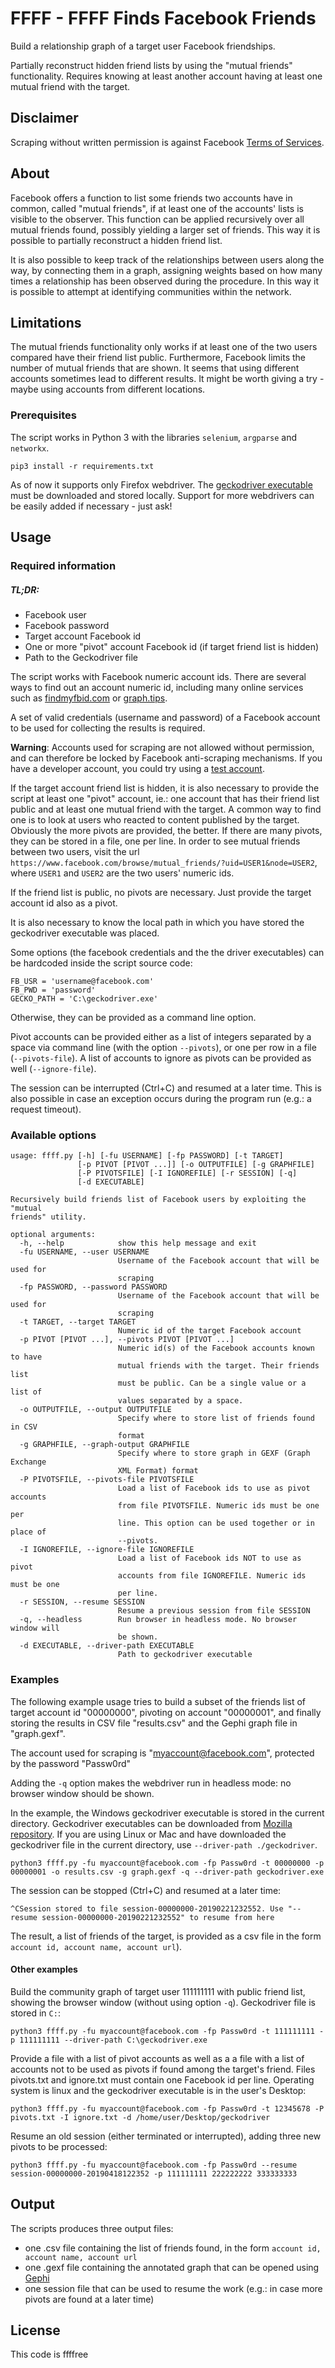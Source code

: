 # FFFF - FFFF Finds Facebook Friends

Build a relationship graph of a target user Facebook friendships.

Partially reconstruct hidden friend lists by using the "mutual friends" functionality. Requires knowing at least another account having at least one mutual friend with the target.


## Disclaimer

Scraping without written permission is against Facebook [Terms of Services](https://www.facebook.com/apps/site_scraping_tos_terms.php).


## About

Facebook offers a function to list some friends two accounts have in common, called "mutual friends", if at least one of the accounts' lists is visible to the observer.
This function can be applied recursively over all mutual friends found, possibly yielding a larger set of friends. This way it is possible to partially reconstruct a hidden friend list.

It is also possible to keep track of the relationships between users along the way, by connecting them in a graph, assigning weights based on how many times a relationship has been observed during the procedure. In this way it is possible to attempt at identifying communities within the network.


## Limitations

The mutual friends functionality only works if at least one of the two users compared have their friend list public. 
Furthermore, Facebook limits the number of mutual friends that are shown. It seems that using different accounts sometimes lead to different results. It might be worth giving a try - maybe using accounts from different locations.


### Prerequisites

The script works in Python 3 with the libraries `selenium`, `argparse` and  `networkx`.

```pip3 install -r requirements.txt```

As of now it supports only Firefox webdriver. The [geckodriver executable](https://github.com/mozilla/geckodriver/releases) must be downloaded and stored locally.
Support for more webdrivers can be easily added if necessary - just ask!



## Usage

### Required information

##### TL;DR:

* Facebook user
* Facebook password
* Target account Facebook id
* One or more "pivot" account Facebook id (if target friend list is hidden)
* Path to the Geckodriver file


The script works with Facebook numeric account ids.
There are several ways to find out an account numeric id, including many online services such as [findmyfbid.com](https://findmyfbid.com/) or [graph.tips](http://graph.tips/).

A set of valid credentials (username and password) of a Facebook account to be used for collecting the results is required.

__Warning__: Accounts used for scraping are not allowed without permission, and can therefore be locked by Facebook anti-scraping mechanisms.
If you have a developer account, you could try using a [test account](https://developers.facebook.com/docs/apps/test-users/).

If the target account friend list is hidden, it is also necessary to provide the script at least one "pivot" account, ie.: one account that has their friend list public and at least one mutual friend with the target. A common way to find one is to look at users who reacted to content published by the target. Obviously the more pivots are provided, the better. If there are many pivots, they can be stored in a file, one per line. In order to see mutual friends between two users, visit the url `https://www.facebook.com/browse/mutual_friends/?uid=USER1&node=USER2`, where `USER1` and `USER2` are the two users' numeric ids. 

If the friend list is public, no pivots are necessary. Just provide the target account id also as a pivot.

It is also necessary to know the local path in which you have stored the geckodriver executable was placed. 

Some options (the facebook credentials and the the driver executables) can be hardcoded inside the script source code:
```
FB_USR = 'username@facebook.com'
FB_PWD = 'password'
GECKO_PATH = 'C:\geckodriver.exe'  
```
Otherwise, they can be provided as a command line option.

Pivot accounts can be provided either as a list of integers separated by a space via command line (with the option `--pivots`), or one per row in a file (`--pivots-file`).
A list of accounts to ignore as pivots can be provided as well (`--ignore-file`).

The session can be interrupted (Ctrl+C) and resumed at a later time. This is also possible in case an exception occurs during the program run (e.g.: a request timeout).

### Available options

```
usage: ffff.py [-h] [-fu USERNAME] [-fp PASSWORD] [-t TARGET]
               [-p PIVOT [PIVOT ...]] [-o OUTPUTFILE] [-g GRAPHFILE]
               [-P PIVOTSFILE] [-I IGNOREFILE] [-r SESSION] [-q]
               [-d EXECUTABLE]

Recursively build friends list of Facebook users by exploiting the "mutual
friends" utility.

optional arguments:
  -h, --help            show this help message and exit
  -fu USERNAME, --user USERNAME
                        Username of the Facebook account that will be used for
                        scraping
  -fp PASSWORD, --password PASSWORD
                        Username of the Facebook account that will be used for
                        scraping
  -t TARGET, --target TARGET
                        Numeric id of the target Facebook account
  -p PIVOT [PIVOT ...], --pivots PIVOT [PIVOT ...]
                        Numeric id(s) of the Facebook accounts known to have
                        mutual friends with the target. Their friends list
                        must be public. Can be a single value or a list of
                        values separated by a space.
  -o OUTPUTFILE, --output OUTPUTFILE
                        Specify where to store list of friends found in CSV
                        format
  -g GRAPHFILE, --graph-output GRAPHFILE
                        Specify where to store graph in GEXF (Graph Exchange
                        XML Format) format
  -P PIVOTSFILE, --pivots-file PIVOTSFILE
                        Load a list of Facebook ids to use as pivot accounts
                        from file PIVOTSFILE. Numeric ids must be one per
                        line. This option can be used together or in place of
                        --pivots.
  -I IGNOREFILE, --ignore-file IGNOREFILE
                        Load a list of Facebook ids NOT to use as pivot
                        accounts from file IGNOREFILE. Numeric ids must be one
                        per line.
  -r SESSION, --resume SESSION
                        Resume a previous session from file SESSION
  -q, --headless        Run browser in headless mode. No browser window will
                        be shown.
  -d EXECUTABLE, --driver-path EXECUTABLE
                        Path to geckodriver executable
```

### Examples

The following example usage tries to build a subset of the friends list of target account id "00000000", pivoting on account "00000001", and finally storing the results in CSV file "results.csv" and the Gephi graph file in "graph.gexf".

The account used for scraping is "myaccount@facebook.com", protected by the password "Passw0rd"

Adding the `-q` option makes the webdriver run in headless mode: no browser window should be shown.

In the example, the Windows geckodriver executable is stored in the current directory. Geckodriver executables can be downloaded from [Mozilla repository](https://github.com/mozilla/geckodriver/releases). If you are using Linux or Mac and have downloaded the geckodriver file in the current directory, use `--driver-path ./geckodriver`.

```
python3 ffff.py -fu myaccount@facebook.com -fp Passw0rd -t 00000000 -p 00000001 -o results.csv -g graph.gexf -q --driver-path geckodriver.exe 
```
The session can be stopped (Ctrl+C) and resumed at a later time:

```
^CSession stored to file session-00000000-20190221232552. Use "--resume session-00000000-20190221232552" to resume from here
```
The result, a list of friends of the target, is provided as a csv file in the form `account id, account name, account url`).

#### Other examples

Build the community graph of target user 111111111 with public friend list, showing the browser window (without using option `-q`). Geckodriver file is stored in `C:`:
```
python3 ffff.py -fu myaccount@facebook.com -fp Passw0rd -t 111111111 -p 111111111 --driver-path C:\geckodriver.exe 
```

Provide a file with a list of pivot accounts as well as a a file with a list of accounts not to be used as pivots if found among the target's friend. Files pivots.txt and ignore.txt must contain one Facebook id per line. Operating system is linux and the geckodriver executable is in the user's Desktop:
```
python3 ffff.py -fu myaccount@facebook.com -fp Passw0rd -t 12345678 -P pivots.txt -I ignore.txt -d /home/user/Desktop/geckodriver
```

Resume an old session (either terminated or interrupted), adding three new pivots to be processed:
```
python3 ffff.py -fu myaccount@facebook.com -fp Passw0rd --resume session-00000000-20190418122352 -p 111111111 222222222 333333333
```

## Output

The scripts produces three output files:

* one .csv file containing the list of friends found, in the form `account id, account name, account url`
* one .gexf file containing the annotated graph that can be opened using [Gephi](https://gephi.org/)
* one session file that can be used to resume the work (e.g.: in case more pivots are found at a later time)


## License

This code is ffffree


